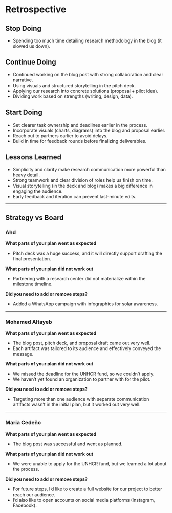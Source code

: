 # Retrospective


<!-- markdownlint-disable MD013 MD031 MD007 MD033 MD004 MD009 MD013 MD045 MD041 MD032 MD039 MD019 MD012-->


<!-- markdownlint-disable MD031 MD033 MD004 MD001 MD009 MD013 MD045 MD001 -->

## Stop Doing
- Spending too much time detailing research methodology in the blog (it slowed us down).

## Continue Doing
- Continued working on the blog post with strong collaboration and clear narrative.  
- Using visuals and structured storytelling in the pitch deck.  
- Applying our research into concrete solutions (proposal + pilot idea).  
- Dividing work based on strengths (writing, design, data).  

## Start Doing
- Set clearer task ownership and deadlines earlier in the process.  
- Incorporate visuals (charts, diagrams) into the blog and proposal earlier.  
- Reach out to partners earlier to avoid delays.  
- Build in time for feedback rounds before finalizing deliverables.  

## Lessons Learned
- Simplicity and clarity make research communication more powerful than heavy detail.  
- Strong teamwork and clear division of roles help us finish on time.  
- Visual storytelling (in the deck and blog) makes a big difference in engaging the audience.  
- Early feedback and iteration can prevent last-minute edits.  

---

## Strategy vs Board

### Ahd
**What parts of your plan went as expected**  
- Pitch deck was a huge success, and it will directly support drafting the final presentation.  

**What parts of your plan did not work out**  
- Partnering with a research center did not materialize within the milestone timeline.  

**Did you need to add or remove steps?**  
- Added a WhatsApp campaign with infographics for solar awareness.  

---

### Mohamed Altayeb
**What parts of your plan went as expected**  
- The blog post, pitch deck, and proposal draft came out very well.  
- Each artifact was tailored to its audience and effectively conveyed the message.  

**What parts of your plan did not work out**  
- We missed the deadline for the UNHCR fund, so we couldn’t apply.  
- We haven’t yet found an organization to partner with for the pilot.  

**Did you need to add or remove steps?**  
- Targeting more than one audience with separate communication artifacts wasn’t in the initial plan, but it worked out very well.  

---

### Maria Cedeño
**What parts of your plan went as expected**  
- The blog post was successful and went as planned.  

**What parts of your plan did not work out**  
- We were unable to apply for the UNHCR fund, but we learned a lot about the process.  

**Did you need to add or remove steps?**  
- For future steps, I’d like to create a full website for our project to better reach our audience.  
- I’d also like to open accounts on social media platforms (Instagram, Facebook).  

